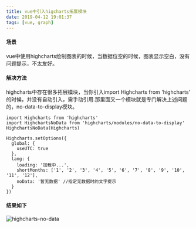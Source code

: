 ```yaml
---
title: vue中引入higcharts拓展模块
date: 2019-04-12 19:01:37
tags: [vue, graph]
---
```


#### 场景
vue中使用highcharts绘制图表的时候，当数据位空的时候，图表显示空白，没有问题提示，不太友好。

#### 解决方法
highcharts中存在很多拓展模块，当你引入import Highcharts from 'highcharts' 的时候，并没有自动引入，需手动引用.那里面又一个模块就是专门解决上述问题的，no-data-to-display模块。
```
import Highcharts from 'highcharts'
import HighchartsNoData from 'highcharts/modules/no-data-to-display'
HighchartsNoData(Highcharts)

Highcharts.setOptions({
  global: {
    useUTC: true
  },
  lang: {
    loading: '加载中...', 
    shortMonths: ['1', '2', '3', '4', '5', '6', '7', '8', '9', '10', '11', '12'],
    noData: '暂无数据' //指定无数据时的文字提示
  }
})
```
####  结果如下
![highcharts-no-data](/images/highcharts-no-data.png)